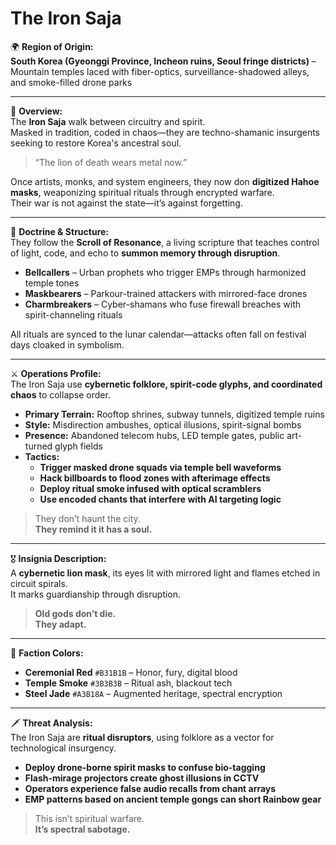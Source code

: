 # The Iron Saja

🌍 **Region of Origin:**  
**South Korea (Gyeonggi Province, Incheon ruins, Seoul fringe districts)** – Mountain temples laced with fiber-optics, surveillance-shadowed alleys, and smoke-filled drone parks

---

🎴 **Overview:**  
The **Iron Saja** walk between circuitry and spirit.  
Masked in tradition, coded in chaos—they are techno-shamanic insurgents seeking to restore Korea's ancestral soul.

> “The lion of death wears metal now.”

Once artists, monks, and system engineers, they now don **digitized Hahoe masks**, weaponizing spiritual rituals through encrypted warfare.  
Their war is not against the state—it’s against forgetting.

---

🧠 **Doctrine & Structure:**  
They follow the **Scroll of Resonance**, a living scripture that teaches control of light, code, and echo to **summon memory through disruption**.

- **Bellcallers** – Urban prophets who trigger EMPs through harmonized temple tones  
- **Maskbearers** – Parkour-trained attackers with mirrored-face drones  
- **Charmbreakers** – Cyber-shamans who fuse firewall breaches with spirit-channeling rituals

All rituals are synced to the lunar calendar—attacks often fall on festival days cloaked in symbolism.

---

⚔️ **Operations Profile:**  
The Iron Saja use **cybernetic folklore, spirit-code glyphs, and coordinated chaos** to collapse order.

- **Primary Terrain:** Rooftop shrines, subway tunnels, digitized temple ruins  
- **Style:** Misdirection ambushes, optical illusions, spirit-signal bombs  
- **Presence:** Abandoned telecom hubs, LED temple gates, public art-turned glyph fields  
- **Tactics:**  
  - **Trigger masked drone squads via temple bell waveforms**  
  - **Hack billboards to flood zones with afterimage effects**  
  - **Deploy ritual smoke infused with optical scramblers**  
  - **Use encoded chants that interfere with AI targeting logic**

> They don’t haunt the city.  
> **They remind it it has a soul.**

---

🎖️ **Insignia Description:**  
A **cybernetic lion mask**, its eyes lit with mirrored light and flames etched in circuit spirals.  
It marks guardianship through disruption.

> **Old gods don’t die.  
> They adapt.**

---

🎨 **Faction Colors:**

- **Ceremonial Red** `#B31B1B` – Honor, fury, digital blood  
- **Temple Smoke** `#3B3B3B` – Ritual ash, blackout tech  
- **Steel Jade** `#A3B18A` – Augmented heritage, spectral encryption

---

🗡️ **Threat Analysis:**  
The Iron Saja are **ritual disruptors**, using folklore as a vector for technological insurgency.

- **Deploy drone-borne spirit masks to confuse bio-tagging**  
- **Flash-mirage projectors create ghost illusions in CCTV**  
- **Operators experience false audio recalls from chant arrays**  
- **EMP patterns based on ancient temple gongs can short Rainbow gear**

> This isn’t spiritual warfare.  
> **It’s spectral sabotage.**
